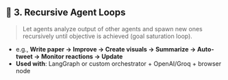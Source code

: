 ## 🔁 3. **Recursive Agent Loops**

> Let agents analyze output of other agents and spawn new ones recursively until objective is achieved (goal saturation loop).

- e.g., **Write paper → Improve → Create visuals → Summarize → Auto-tweet → Monitor reactions → Update**
- **Used with**: LangGraph or custom orchestrator + OpenAI/Groq + browser node
